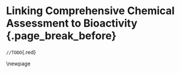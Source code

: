# Linking Comprehensive Chemical Assessment to Bioactivity {.page_break_before}

`//TODO`{.red}

\newpage